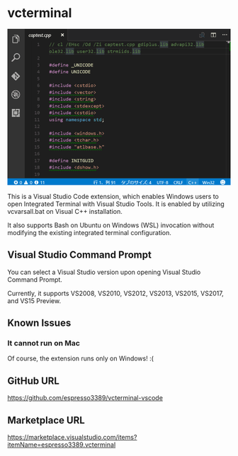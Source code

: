 # vcterminal

![](https://raw.githubusercontent.com/espresso3389/vcterminal-vscode/master/images/intro.gif)

This is a Visual Studio Code extension, which enables Windows users to open Integrated Terminal with Visual Studio Tools. It is enabled by utilizing vcvarsall.bat on Visual C++ installation.

It also supports Bash on Ubuntu on Windows (WSL) invocation without modifying the existing integrated terminal configuration.

## Visual Studio Command Prompt

You can select a Visual Studio version upon opening Visual Studio Command Prompt.

Currently, it supports VS2008, VS2010, VS2012, VS2013, VS2015, VS2017, and VS15 Preview.

## Known Issues

### It cannot run on Mac
Of course, the extension runs only on Windows! :(

## GitHub URL
https://github.com/espresso3389/vcterminal-vscode

## Marketplace URL
https://marketplace.visualstudio.com/items?itemName=espresso3389.vcterminal
